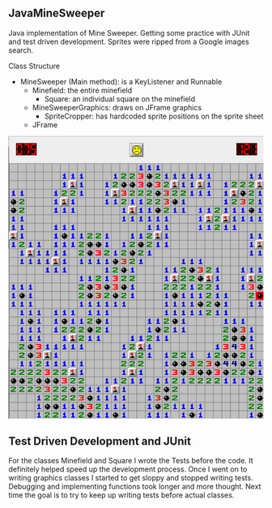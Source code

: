 JavaMineSweeper
------------------
Java implementation of Mine Sweeper. Getting some practice with JUnit and test 
driven development. Sprites were ripped from a Google images search.

Class Structure
 - MineSweeper (Main method): is a KeyListener and Runnable
    - Minefield: the entire minefield
        - Square: an individual square on the minefield
    - MineSweeperGraphics: draws on JFrame graphics
        - SpriteCropper: has hardcoded sprite positions on the sprite sheet
    - JFrame

![alt tag](endgame.png)

Test Driven Development and JUnit
-----------------------------------
For the classes Minefield and Square I wrote the Tests before the code. It 
definitely helped speed up the development process. Once I went on to writing 
graphics classes I started to get sloppy and stopped writing tests. Debugging
and implementing functions took longer and more thought. Next time the goal is
to try to keep up writing tests before actual classes.
